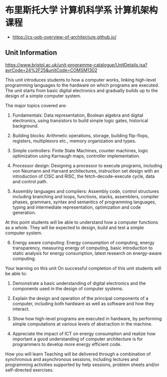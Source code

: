 # 布里斯托大学 计算机科学系 计算机架构课程

- https://cs-uob-overview-of-architecture.github.io/

## Unit Information

https://www.bristol.ac.uk/unit-programme-catalogue/UnitDetails.jsa?ayrCode=24%2F25&unitCode=COMSM1302

This unit introduces students to how a computer works, linking high-level programming languages to the hardware on which programs are executed. The unit starts from basic digital electronics and gradually builds up to the design of a simple computer system.

The major topics covered are:

1. Fundamentals: Data representation, Boolean algebra and digital electronics, using transistors to build simple logic gates, historical background.

2. Building blocks: Arithmetic operations, storage, building flip-flops, registers, multiplexors etc., memory organization and types.

3. Simple controllers: Finite State Machines, counter machines, logic optimization using Karnaugh maps, controller implementation.

4. Processor design: Designing a processor to execute programs, including von Neumann and Harvard architectures, instruction set design with an introduction of CISC and RISC, the fetch-decode-execute cycle, data and control path.

5. Assembly languages and compilers: Assembly code, control structures including branching and loops, functions, stacks, assemblers, compiler phases, grammars, syntax and semantics of programming languages, typing and intermediate representation, optimization and code generation.

At this point students will be able to understand how a computer functions as a whole. They will be expected to design, build and test a simple computer system.

6. Energy aware computing: Energy consumption of computing, energy transparency, measuring energy of computing, basic introduction to static analysis for energy consumption, latest research on energy-aware computing.

Your learning on this unit
On successful completion of this unit students will be able to:

1. Demonstrate a basic understanding of digital electronics and the components used in the design of computer systems.

2. Explain the design and operation of the principal components of a computer, including both hardware as well as software and how they interact.

3. Show how high-level programs are executed in hardware, by performing simple computations at various levels of abstraction in the machine.

4. Appreciate the impact of ICT on energy consumption and realize how important a good understanding of computer architecture is for programmers to develop more energy efficient code.

How you will learn
Teaching will be delivered through a combination of synchronous and asynchronous sessions, including lectures and programming activities supported by help sessions, problem sheets and/or self-directed exercises.
